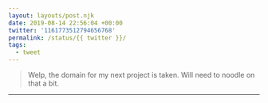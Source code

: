 ```yaml
---
layout: layouts/post.njk
date: 2019-08-14 22:56:04 +00:00
twitter: '1161773512794656768'
permalink: /status/{{ twitter }}/
tags: 
  - tweet
---
```


> Welp, the domain for my next project is taken. Will need to noodle on that a bit.

---
